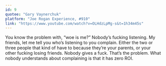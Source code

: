 ```yaml
---
id: 9
quotee: "Gary Vaynerchuk"
platform: "Joe Rogan Experience, #910"
link: "https://www.youtube.com/watch?v=OLHdzLpMg-s&t=1h34m45s"
---
```


You know the problem with, “woe is me?” Nobody’s fucking listening. My friends, let me tell you who’s listening to you complain. Either the two or three people that kind of have to because they’re your parents, or your other fucking losing friends. Nobody gives a fuck. That’s the problem. What nobody understands about complaining is that it has zero ROI.
